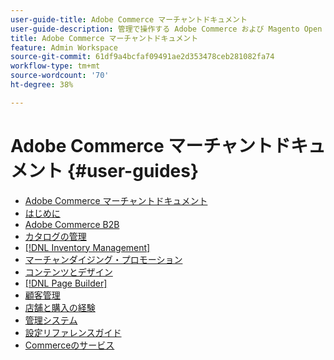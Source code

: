 ```yaml
---
user-guide-title: Adobe Commerce マーチャントドキュメント
user-guide-description: 管理で操作する Adobe Commerce および Magento Open Source マーチャント向けのドキュメントとリソースです。
title: Adobe Commerce マーチャントドキュメント
feature: Admin Workspace
source-git-commit: 61df9a4bcfaf09491ae2d353478ceb281082fa74
workflow-type: tm+mt
source-wordcount: '70'
ht-degree: 38%

---
```


# Adobe Commerce マーチャントドキュメント {#user-guides}

- [Adobe Commerce マーチャントドキュメント](home.md)
- [ はじめに ](https://experienceleague.adobe.com/docs/commerce-admin/start/guide-overview.html)
- [Adobe Commerce B2B](https://experienceleague.adobe.com/docs/commerce-admin/b2b/guide-overview.html)
- [ カタログの管理 ](https://experienceleague.adobe.com/docs/commerce-admin/catalog/guide-overview.html)
- [[!DNL Inventory Management]](https://experienceleague.adobe.com/docs/commerce-admin/inventory/guide-overview.html)
- [ マーチャンダイジング・プロモーション ](https://experienceleague.adobe.com/docs/commerce-admin/marketing/guide-overview.html)
- [ コンテンツとデザイン ](https://experienceleague.adobe.com/docs/commerce-admin/content-design/guide-overview.html)
- [[!DNL Page Builder]](https://experienceleague.adobe.com/docs/commerce-admin/page-builder/guide-overview.html)
- [ 顧客管理 ](https://experienceleague.adobe.com/docs/commerce-admin/customers/guide-overview.html)
- [ 店舗と購入の経験 ](https://experienceleague.adobe.com/docs/commerce-admin/stores-sales/guide-overview.html)
- [ 管理システム ](https://experienceleague.adobe.com/docs/commerce-admin/systems/guide-overview.html)
- [ 設定リファレンスガイド ](https://experienceleague.adobe.com/docs/commerce-admin/config/guide-overview.html)
- [Commerceのサービス ](https://experienceleague.adobe.com/docs/commerce-merchant-services/user-guides/home.html)
